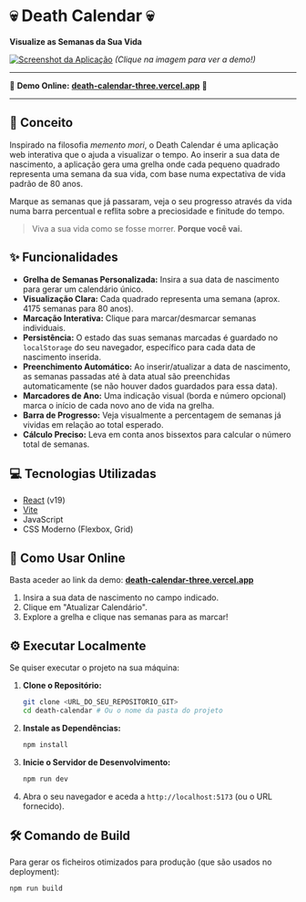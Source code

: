# 💀 Death Calendar 💀

**Visualize as Semanas da Sua Vida**

[![Screenshot da Aplicação](./death-calendar-three.vercel.app_.png)](https://death-calendar-three.vercel.app/)
*(Clique na imagem para ver a demo!)*

---

🚀 **Demo Online:** [**death-calendar-three.vercel.app**](https://death-calendar-three.vercel.app/) 🚀

---

## 📜 Conceito

Inspirado na filosofia *memento mori*, o Death Calendar é uma aplicação web interativa que o ajuda a visualizar o tempo. Ao inserir a sua data de nascimento, a aplicação gera uma grelha onde cada pequeno quadrado representa uma semana da sua vida, com base numa expectativa de vida padrão de 80 anos.

Marque as semanas que já passaram, veja o seu progresso através da vida numa barra percentual e reflita sobre a preciosidade e finitude do tempo.

> Viva a sua vida como se fosse morrer. **Porque você vai.**

## ✨ Funcionalidades

* **Grelha de Semanas Personalizada:** Insira a sua data de nascimento para gerar um calendário único.
* **Visualização Clara:** Cada quadrado representa uma semana (aprox. 4175 semanas para 80 anos).
* **Marcação Interativa:** Clique para marcar/desmarcar semanas individuais.
* **Persistência:** O estado das suas semanas marcadas é guardado no `localStorage` do seu navegador, específico para cada data de nascimento inserida.
* **Preenchimento Automático:** Ao inserir/atualizar a data de nascimento, as semanas passadas até à data atual são preenchidas automaticamente (se não houver dados guardados para essa data).
* **Marcadores de Ano:** Uma indicação visual (borda e número opcional) marca o início de cada novo ano de vida na grelha.
* **Barra de Progresso:** Veja visualmente a percentagem de semanas já vividas em relação ao total esperado.
* **Cálculo Preciso:** Leva em conta anos bissextos para calcular o número total de semanas.

## 💻 Tecnologias Utilizadas

* [React](https://reactjs.org/) (v19)
* [Vite](https://vitejs.dev/)
* JavaScript
* CSS Moderno (Flexbox, Grid)

## 🚀 Como Usar Online

Basta aceder ao link da demo: [**death-calendar-three.vercel.app**](https://death-calendar-three.vercel.app/)

1.  Insira a sua data de nascimento no campo indicado.
2.  Clique em "Atualizar Calendário".
3.  Explore a grelha e clique nas semanas para as marcar!

## ⚙️ Executar Localmente

Se quiser executar o projeto na sua máquina:

1.  **Clone o Repositório:**
    ```bash
    git clone <URL_DO_SEU_REPOSITORIO_GIT>
    cd death-calendar # Ou o nome da pasta do projeto
    ```
2.  **Instale as Dependências:**
    ```bash
    npm install
    ```
3.  **Inicie o Servidor de Desenvolvimento:**
    ```bash
    npm run dev
    ```
4.  Abra o seu navegador e aceda a `http://localhost:5173` (ou o URL fornecido).

## 🛠️ Comando de Build

Para gerar os ficheiros otimizados para produção (que são usados no deployment):

```bash
npm run build